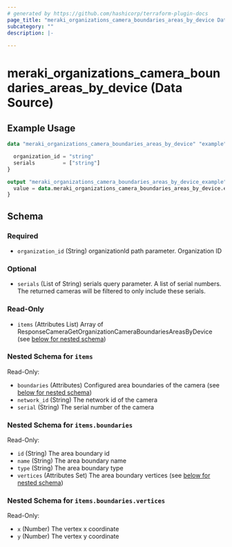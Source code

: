 ```yaml
---
# generated by https://github.com/hashicorp/terraform-plugin-docs
page_title: "meraki_organizations_camera_boundaries_areas_by_device Data Source - terraform-provider-meraki"
subcategory: ""
description: |-
  
---
```


# meraki_organizations_camera_boundaries_areas_by_device (Data Source)



## Example Usage

```terraform
data "meraki_organizations_camera_boundaries_areas_by_device" "example" {

  organization_id = "string"
  serials         = ["string"]
}

output "meraki_organizations_camera_boundaries_areas_by_device_example" {
  value = data.meraki_organizations_camera_boundaries_areas_by_device.example.items
}
```

<!-- schema generated by tfplugindocs -->
## Schema

### Required

- `organization_id` (String) organizationId path parameter. Organization ID

### Optional

- `serials` (List of String) serials query parameter. A list of serial numbers. The returned cameras will be filtered to only include these serials.

### Read-Only

- `items` (Attributes List) Array of ResponseCameraGetOrganizationCameraBoundariesAreasByDevice (see [below for nested schema](#nestedatt--items))

<a id="nestedatt--items"></a>
### Nested Schema for `items`

Read-Only:

- `boundaries` (Attributes) Configured area boundaries of the camera (see [below for nested schema](#nestedatt--items--boundaries))
- `network_id` (String) The network id of the camera
- `serial` (String) The serial number of the camera

<a id="nestedatt--items--boundaries"></a>
### Nested Schema for `items.boundaries`

Read-Only:

- `id` (String) The area boundary id
- `name` (String) The area boundary name
- `type` (String) The area boundary type
- `vertices` (Attributes Set) The area boundary vertices (see [below for nested schema](#nestedatt--items--boundaries--vertices))

<a id="nestedatt--items--boundaries--vertices"></a>
### Nested Schema for `items.boundaries.vertices`

Read-Only:

- `x` (Number) The vertex x coordinate
- `y` (Number) The vertex y coordinate
